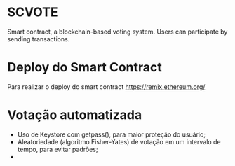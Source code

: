 # SCVOTE
Smart contract, a blockchain-based voting system. Users can participate by sending transactions.

# Deploy do Smart Contract
Para realizar o deploy do smart contract https://remix.ethereum.org/

# Votação automatizada
- Uso de Keystore com getpass(), para maior proteção do usuário;
- Aleatoriedade (algoritmo Fisher-Yates)  de votação em um intervalo de tempo, para evitar padrões;
- 
